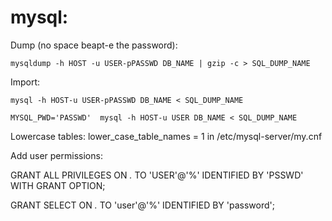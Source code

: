 # mysql:

Dump (no space beapt-e the password): 

`mysqldump -h HOST -u USER-pPASSWD DB_NAME | gzip -c > SQL_DUMP_NAME`  

Import: 

`mysql -h HOST-u USER-pPASSWD DB_NAME < SQL_DUMP_NAME`    

`MYSQL_PWD='PASSWD'  mysql -h HOST-u USER DB_NAME < SQL_DUMP_NAME`  

 

 

Lowercase tables: lower_case_table_names = 1 in /etc/mysql-server/my.cnf 

 

Add user permissions: 

GRANT ALL PRIVILEGES ON *.* TO 'USER'@'%' IDENTIFIED BY 'PSSWD' WITH GRANT OPTION; 

 

GRANT SELECT ON *.* TO 'user'@'%' IDENTIFIED BY 'password'; 